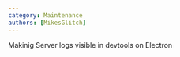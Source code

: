 ```yaml
---
category: Maintenance
authors: [MikesGlitch]
---
```


Makinig Server logs visible in devtools on Electron
